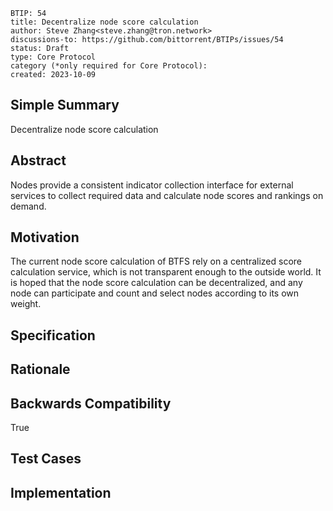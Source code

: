 
```
BTIP: 54
title: Decentralize node score calculation
author: Steve Zhang<steve.zhang@tron.network>
discussions-to: https://github.com/bittorrent/BTIPs/issues/54
status: Draft
type: Core Protocol
category (*only required for Core Protocol):
created: 2023-10-09
```

## Simple Summary

Decentralize node score calculation

## Abstract

Nodes provide a consistent indicator collection interface for external services to collect required data and calculate node scores and rankings on demand.

## Motivation

The current node score calculation of BTFS rely on a centralized score calculation service, which is not transparent enough to the outside world. It is hoped that the node score calculation can be decentralized, and any node can participate and count and select nodes according to its own weight.

## Specification

## Rationale

## Backwards Compatibility

True

## Test Cases

## Implementation
